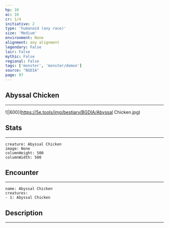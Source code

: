 ```yaml
---
hp: 10
ac: 10
cr: 1/4
initiative: 2
type: 'humanoid (any race)'    
size: 'Medium'
environment: None
alignment: any alignment
legendary: False
lair: False
mythic: False
regional: False
tags: ['monster', 'monster/demon']
source: "BGDIA"
page: 97
---
```


## Abyssal Chicken
---

![|600](https://5e.tools/img/bestiary/BGDIA/Abyssal Chicken.jpg)

## Stats
---

```statblock
creature: Abyssal Chicken
image: None
columnHeight: 500
columnWidth: 500
```

## Encounter
---

```encounter-table
name: Abyssal Chicken
creatures:
- 1: Abyssal Chicken
```

## Description
---




